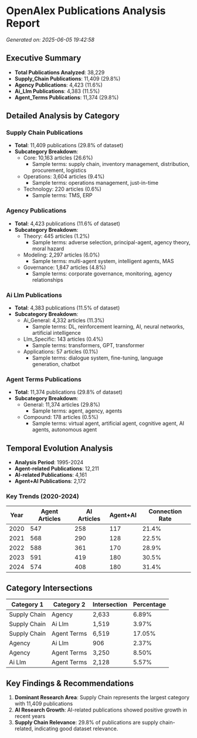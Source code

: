 # OpenAlex Publications Analysis Report
*Generated on: 2025-06-05 19:42:58*

## Executive Summary
- **Total Publications Analyzed**: 38,229
- **Supply_Chain Publications**: 11,409 (29.8%)
- **Agency Publications**: 4,423 (11.6%)
- **Ai_Llm Publications**: 4,383 (11.5%)
- **Agent_Terms Publications**: 11,374 (29.8%)

## Detailed Analysis by Category

### Supply Chain Publications
- **Total**: 11,409 publications (29.8% of dataset)
- **Subcategory Breakdown**:
  - Core: 10,163 articles (26.6%)
    - Sample terms: supply chain, inventory management, distribution, procurement, logistics
  - Operations: 3,604 articles (9.4%)
    - Sample terms: operations management, just-in-time
  - Technology: 220 articles (0.6%)
    - Sample terms: TMS, ERP

### Agency Publications
- **Total**: 4,423 publications (11.6% of dataset)
- **Subcategory Breakdown**:
  - Theory: 445 articles (1.2%)
    - Sample terms: adverse selection, principal-agent, agency theory, moral hazard
  - Modeling: 2,297 articles (6.0%)
    - Sample terms: multi-agent system, intelligent agents, MAS
  - Governance: 1,847 articles (4.8%)
    - Sample terms: corporate governance, monitoring, agency relationships

### Ai Llm Publications
- **Total**: 4,383 publications (11.5% of dataset)
- **Subcategory Breakdown**:
  - Ai_General: 4,332 articles (11.3%)
    - Sample terms: DL, reinforcement learning, AI, neural networks, artificial intelligence
  - Llm_Specific: 143 articles (0.4%)
    - Sample terms: transformers, GPT, transformer
  - Applications: 57 articles (0.1%)
    - Sample terms: dialogue system, fine-tuning, language generation, chatbot

### Agent Terms Publications
- **Total**: 11,374 publications (29.8% of dataset)
- **Subcategory Breakdown**:
  - General: 11,374 articles (29.8%)
    - Sample terms: agent, agency, agents
  - Compound: 178 articles (0.5%)
    - Sample terms: virtual agent, artificial agent, cognitive agent, AI agents, autonomous agent

## Temporal Evolution Analysis
- **Analysis Period**: 1995-2024
- **Agent-related Publications**: 12,211
- **AI-related Publications**: 4,161
- **Agent+AI Publications**: 2,172

### Key Trends (2020-2024)
| Year | Agent Articles | AI Articles | Agent+AI | Connection Rate |
|------|----------------|-------------|----------|-----------------|
| 2020 | 547 | 258 | 117 | 21.4% |
| 2021 | 568 | 290 | 128 | 22.5% |
| 2022 | 588 | 361 | 170 | 28.9% |
| 2023 | 591 | 419 | 180 | 30.5% |
| 2024 | 574 | 408 | 180 | 31.4% |

## Category Intersections
| Category 1 | Category 2 | Intersection | Percentage |
|------------|------------|--------------|------------|
| Supply Chain | Agency | 2,633 | 6.89% |
| Supply Chain | Ai Llm | 1,519 | 3.97% |
| Supply Chain | Agent Terms | 6,519 | 17.05% |
| Agency | Ai Llm | 906 | 2.37% |
| Agency | Agent Terms | 3,250 | 8.50% |
| Ai Llm | Agent Terms | 2,128 | 5.57% |

## Key Findings & Recommendations
1. **Dominant Research Area**: Supply Chain represents the largest category with 11,409 publications
2. **AI Research Growth**: AI-related publications showed positive growth in recent years
3. **Supply Chain Relevance**: 29.8% of publications are supply chain-related, indicating good dataset relevance.
